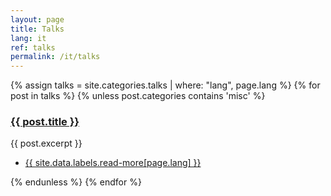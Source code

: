 ```yaml
---
layout: page
title: Talks
lang: it
ref: talks
permalink: /it/talks
---
```


<section>
	<div class="posts">
    {% assign talks = site.categories.talks | where: "lang", page.lang %}
	{% for post in talks %}
		{% unless post.categories contains 'misc' %}
		<article>
			<a href="{{ site.baseurl }}{{ post.url }}" class="image"><img src="{{ post.image }}" alt="" /></a>
			<h3><a href="{{ site.baseurl }}{{ post.url }}">{{ post.title }}</a></h3>
			<p>{{ post.excerpt }}</p>
			<ul class="actions">
				<li><a href="{{ post.url }}" class="button">{{ site.data.labels.read-more[page.lang] }}</a></li>
			</ul>
		</article>
		{% endunless %}
	{% endfor %}
	</div>
</section>
